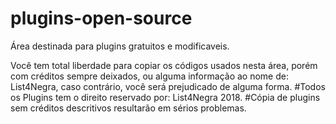 # plugins-open-source
Área destinada para plugins gratuitos e modificaveis.

Você tem total liberdade para copiar os códigos usados nesta área, porém com créditos sempre deixados, ou alguma informação ao nome de: List4Negra, caso contrário, você será prejudicado de alguma forma.
#Todos os Plugins tem o direito reservado por: List4Negra 2018.
#Cópia de plugins sem créditos descritivos resultarão em sérios problemas.
